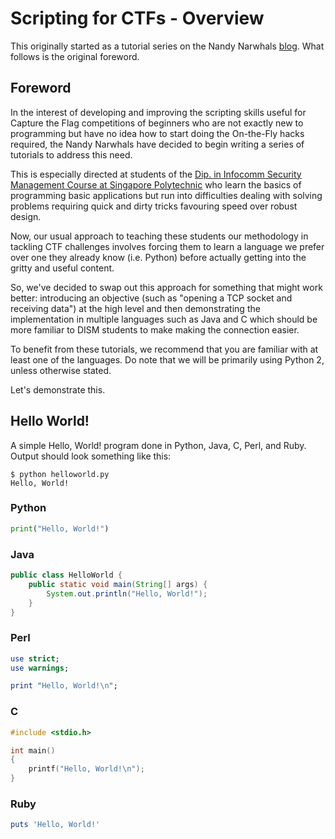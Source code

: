 # Scripting for CTFs - Overview

This originally started as a tutorial series on the Nandy Narwhals
[blog](https://nandynarwhals.org). What follows is the original foreword.

## Foreword

In the interest of developing and improving the scripting skills useful for
Capture the Flag competitions of beginners who are not exactly new to
programming but have no idea how to start doing the On-the-Fly hacks required,
the Nandy Narwhals have decided to begin writing a series of tutorials to
address this need.

This is especially directed at students of the [Dip. in Infocomm Security
Management Course at Singapore Polytechnic](http://sp-dism.blogspot.sg/)
who learn the basics of programming basic applications but run into difficulties
dealing with solving problems requiring quick and dirty tricks favouring speed
over robust design.

Now, our usual approach to teaching these students our methodology in tackling
CTF challenges involves forcing them to learn a language we prefer over one they
already know (i.e. Python) before actually getting into the gritty and useful
content.

So, we've decided to swap out this approach for something that might work
better: introducing an objective (such as "opening a TCP socket and receiving
data") at the high level and then demonstrating the implementation in multiple
languages such as Java and C which should be more familiar to DISM students to
make making the connection easier.

To benefit from these tutorials, we recommend that you are familiar with at
least one of the languages. Do note that we will be primarily using Python 2,
unless otherwise stated.

Let's demonstrate this.

## Hello World!

A simple Hello, World! program done in Python, Java, C, Perl, and Ruby. Output
should look something like this:

```shell
$ python helloworld.py
Hello, World!
```

### Python

```python
print("Hello, World!")
```

### Java

```java
public class HelloWorld {
    public static void main(String[] args) {
        System.out.println("Hello, World!");
    }
}
```

### Perl

```perl
use strict;
use warnings;

print "Hello, World!\n";
```

### C

```c
#include <stdio.h>

int main()
{
    printf("Hello, World!\n");
}
```

### Ruby

```ruby
puts 'Hello, World!'
```
